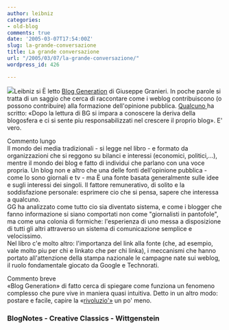 ```yaml
---
author: leibniz
categories:
- old-blog
comments: true
date: '2005-03-07T17:54:00Z'
slug: la-grande-conversazione
title: La grande conversazione
url: "/2005/03/07/la-grande-conversazione/"
wordpress_id: 426

---
```

![](https://www.bookcafe.net/blog/bgeneration.jpg)Leibniz si Ë letto [Blog Generation](https://www.bookcafe.net/blog/archivio.cfm?categoria=Blog%20Generation)
di Giuseppe Granieri. In poche parole si tratta di un saggio che cerca
di raccontare come i weblog contribuiscono (o possono contribuire) alla
formazione dell'opinione pubblica. [Qualcuno ](https://creativeclassics.blogspot.com/2005/03/blog-generation-lettura-consigliata.html)ha
scritto: «Dopo la lettura di BG si impara a conoscere la deriva della
blogosfera e ci si sente piu responsabilizzati nel crescere il proprio
blog». E' vero.




Commento lungo  
Il mondo
dei media tradizionali - si legge nel libro - e formato da
organizzazioni che si reggono su bilanci e interessi (economici,
politici,...), mentre il mondo dei blog e fatto di individui che
parlano con una voce propria. Un blog non e altro che una delle fonti
dell'opinione pubblica - come lo sono giornali e tv - ma Ë una fonte
basata generalmente sulle idee e sugli interessi dei singoli. Il
fattore remunerativo, di solito e la soddisfazione personale: esprimere
cio che si pensa, sapere che interessa a qualcuno.  
GG ha analizzato
come tutto cio sia diventato sistema, e come i blogger che fanno
informazione si siano comportati non come "giornalisti in pantofole",
ma come una colonia di formiche: l'esperienza di uno messa a
disposizione di tutti gli altri attraverso un sistema di comunicazione
semplice e velocissimo.  
Nel libro c'e molto altro: l'importanza del
link alla fonte (che, ad esempio, vale molto piu per chi e linkato che
per chi linka), i meccanismi che hanno portato all'attenzione della
stampa nazionale le campagne nate sui weblog, il ruolo fondamentale
giocato da Google e Technorati.




Commento breve  
«Blog
Generation» di fatto cerca di spiegare come funziona un fenomeno
complesso che pure vive in maniera quasi intuitiva. Detto in un altro
modo: postare e facile, capire la «[rivoluzio'»](https://www.wittgenstein.it/html/foglio270702.html) un po' meno.




### BlogNotes - Creative Classics - Wittgenstein
